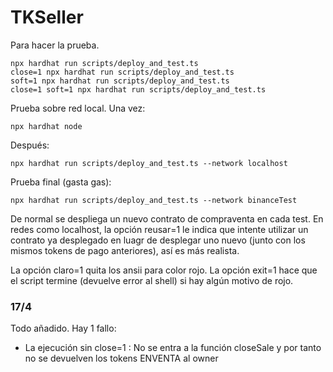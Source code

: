 # TKSeller

Para hacer la prueba.
```
npx hardhat run scripts/deploy_and_test.ts
close=1 npx hardhat run scripts/deploy_and_test.ts
soft=1 npx hardhat run scripts/deploy_and_test.ts
close=1 soft=1 npx hardhat run scripts/deploy_and_test.ts

```
Prueba sobre red local. Una vez:
```
npx hardhat node
```
Después:
```
npx hardhat run scripts/deploy_and_test.ts --network localhost
```
Prueba final (gasta gas):

```
npx hardhat run scripts/deploy_and_test.ts --network binanceTest
```

De normal se despliega un nuevo contrato de compraventa en cada test. En redes como localhost, la opción reusar=1 le indica que intente utilizar un contrato ya desplegado en luagr de desplegar uno nuevo (junto con los mismos tokens de pago anteriores), así es más realista.

La opción claro=1 quita los ansii para color rojo. La opción exit=1 hace que el script termine (devuelve error al shell) si hay algún motivo de rojo.

### 17/4
Todo añadido.
Hay 1 fallo:
- La ejecución sin close=1 : No se entra a la función closeSale y por tanto no se devuelven los tokens ENVENTA al owner


```
